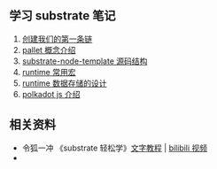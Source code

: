 ## 学习 substrate 笔记
1. [创建我们的第一条链](./创建我们的第一条链.md)
2. [pallet 概念介绍](./pallet概念介绍.md)
3. [substrate-node-template 源码结构](./substrate-node-template源码结构.md)
4. [runtime 常用宏](./runtime常用宏.md)
5. [runtime 数据存储的设计](./runtime数据存储的设计.md)
6. [polkadot js 介绍](./polkadotjs介绍.md)


## 相关资料
- 令狐一冲 《substrate 轻松学》[文字教程](https://github.com/anonymousGiga/learn-substrate-easy) | [bilibili 视频](https://space.bilibili.com/485433391/channel/collectiondetail?sid=326053)
- 

